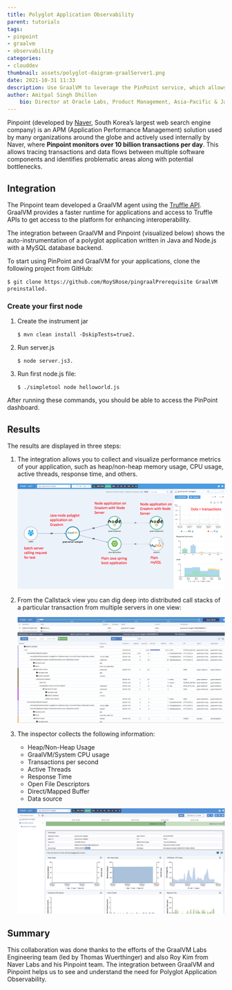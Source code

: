 ```yaml
---
title: Polyglot Application Observability
parent: tutorials
tags:
- pinpoint
- graalvm
- observability
categories:
- clouddev
thumbnail: assets/polyglot-daigram-graalServer1.png
date: 2021-10-31 11:33
description: Use GraalVM to leverage the PinPoint service, which allows tracing transactions and data flows between multiple software components and identifies problematic areas along with potential bottlenecks.
author: Amitpal Singh Dhillon
    bio: Director at Oracle Labs, Product Management, Asia-Pacific & Japan. Previously, from Sourcefire, Cisco Systems, and Applied Materials.
---
```


Pinpoint (developed by [Naver](https://www.navercorp.com/en), South Korea’s largest web search engine company) is an APM (Application Performance Management) solution used by many organizations around the globe and actively used internally by Naver, where **Pinpoint monitors over 10 billion transactions per day**. This allows tracing transactions and data flows between multiple software components and identifies problematic areas along with potential bottlenecks.

## Integration

The Pinpoint team developed a GraalVM agent using the [Truffle API](https://docs.oracle.com/en/graalvm/enterprise/21/docs/graalvm-as-a-platform/language-implementation-framework/). GraalVM provides a faster runtime for applications and access to Truffle APIs to get access to the platform for enhancing interoperability.

The integration between GraalVM and Pinpoint (visualized below) shows the auto-instrumentation of a polyglot application written in Java and Node.js with a MySQL database backend.

To start using PinPoint and GraalVM for your applications, clone the following project from GitHub: 

```` 
$ git clone https://github.com/RoySRose/pingraalPrerequisite GraalVM preinstalled.

````

### Create your first node

1. Create the instrument jar


    ````
    $ mvn clean install -DskipTests=true2. 

    ````

2. Run server.js

    ````
    $ node server.js3. 

    ````

3. Run first node.js file:

    ````
    $ ./simpletool node helloworld.js

    ````


After running these commands, you should be able to access the PinPoint dashboard.

## Results

The results are displayed in three steps:

1. The integration allows you to collect and visualize performance metrics of your application, such as heap/non-heap memory usage, CPU usage, active threads, response time, and others.

    ![Diagram featuring Polyglot code interfacing with two Java programs](assets/polyglot-daigram-graalServer1.png)

2. From the Callstack view you can dig deep into distributed call stacks of a particular transaction from multiple servers in one view:

    ![Pinpoint's callstack view](assets/polyglot-callstack-view.png)

3. The inspector collects the following information:
    - Heap/Non-Heap Usage
    - GraalVM/System CPU usage
    - Transactions per second
    - Active Threads
    - Response Time
    - Open File Descriptors
    - Direct/Mapped Buffer
    - Data source

    ![Pinpoint dashboard displaying collected information](assets/polyglot-pinpoint-dashboard.png)

## Summary

This collaboration was done thanks to the efforts of the GraalVM Labs Engineering team (led by Thomas Wuerthinger) and also Roy Kim from Naver Labs and his Pinpoint team. The integration between GraalVM and Pinpoint helps us to see and understand the need for Polyglot Application Observability.